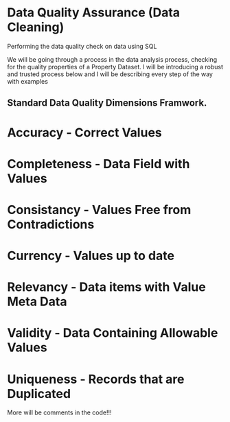 # Data Quality Assurance (Data Cleaning)
Performing the data quality check on data using SQL

We will be going through a process in the data analysis process, checking for the quality properties of a Property Dataset. I will be introducing a robust and trusted process below and I will be describing every step of the way with examples

## Standard Data Quality Dimensions Framwork.

# Accuracy - Correct Values
# Completeness - Data Field with Values
# Consistancy - Values Free from Contradictions
# Currency - Values up to date
# Relevancy - Data items with Value Meta Data
# Validity - Data Containing Allowable Values
# Uniqueness - Records that are Duplicated

More will be comments in the code!!!
